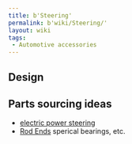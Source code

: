 ```yaml
---
title: b'Steering'
permalink: b'wiki/Steering/'
layout: wiki
tags:
 - Automotive accessories
---
```


Design
------

Parts sourcing ideas
--------------------

-   [electric power
    steering](http://www.wiringlooms.com/electronic_steering.html)
-   [Rod Ends](http://www.qa-one.com/) sperical bearings, etc.
